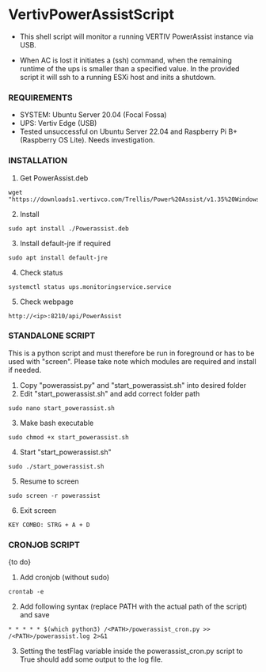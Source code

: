# VertivPowerAssistScript
- This shell script will monitor a running VERTIV PowerAssist instance via USB.

- When AC is lost it initiates a (ssh) command, when the remaining runtime of the ups is smaller than a specified value. In the provided script it will ssh to a running ESXi host and inits a shutdown.

### REQUIREMENTS
- SYSTEM: Ubuntu Server 20.04 (Focal Fossa)
- UPS: Vertiv Edge (USB)
- Tested unsuccessful on Ubuntu Server 22.04 and Raspberry Pi B+ (Raspberry OS Lite). Needs investigation.

### INSTALLATION
1) Get PowerAssist.deb
```
wget "https://downloads1.vertivco.com/Trellis/Power%20Assist/v1.35%20Windows%20v1.25%20Linux%20August%202021/Power%20Assist%20Linux%201.25.zip"
```
  
2) Install
```
sudo apt install ./Powerassist.deb
```

3) Install default-jre if required
```
sudo apt install default-jre
```
  
4) Check status
```
systemctl status ups.monitoringservice.service
```
  
5) Check webpage
```
http://<ip>:8210/api/PowerAssist
```

### STANDALONE SCRIPT
This is a python script and must therefore be run in foreground or has to be used with "screen". Please take note which modules are required and install if needed.

1) Copy "powerassist.py" and "start_powerassist.sh" into desired folder
2) Edit "start_powerassist.sh" and add correct folder path
```
sudo nano start_powerassist.sh
```
3) Make bash executable
```
sudo chmod +x start_powerassist.sh
```
4) Start "start_powerassist.sh"
```
sudo ./start_powerassist.sh
```
5) Resume to screen
```
sudo screen -r powerassist
```
6) Exit screen
```
KEY COMBO: STRG + A + D
```

### CRONJOB SCRIPT
{to do}
1) Add cronjob (without sudo)
```
crontab -e
```
2) Add following syntax (replace PATH with the actual path of the script) and save
```
* * * * * $(which python3) /<PATH>/powerassist_cron.py >> /<PATH>/powerassist.log 2>&1
```
3) Setting the testFlag variable inside the powerassist_cron.py script to True should add some output to the log file.
